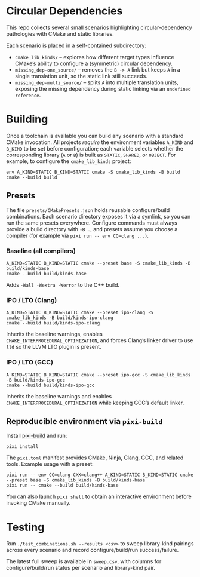 # Circular Dependencies

This repo collects several small scenarios highlighting circular-dependency pathologies with CMake
and static libraries.

Each scenario is placed in a self-contained subdirectory:

- `cmake_lib_kinds/` – explores how different target types influence CMake’s
  ability to configure a (symmetric) circular dependency.
- `missing_dep-one_source/` – removes the `B -> A` link but keeps `A` in a single translation
  unit, so the static link still succeeds.
- `missing_dep-multi_source/` – splits `A` into multiple translation units, exposing the missing
  dependency during static linking via an `undefined reference`.

# Building

Once a toolchain is available you can build any scenario with a standard CMake invocation. All
projects *require* the environment variables `A_KIND` and `B_KIND` to be set before configuration;
each variable selects whether the corresponding library (`A` or `B`) is built as `STATIC`, `SHARED`,
or `OBJECT`. For example, to configure the `cmake_lib_kinds` project:

```
env A_KIND=STATIC B_KIND=STATIC cmake -S cmake_lib_kinds -B build
cmake --build build
```

## Presets

The file `presets/CMakePresets.json` holds reusable configure/build combinations. Each scenario
directory exposes it via a symlink, so you can run the same presets everywhere. Configure commands
must always provide a build directory with `-B …`, and presets assume you choose a compiler (for
example via `pixi run -- env CC=clang ...`).

### Baseline (all compilers)

````text
A_KIND=STATIC B_KIND=STATIC cmake --preset base -S cmake_lib_kinds -B build/kinds-base
cmake --build build/kinds-base
````
Adds `-Wall -Wextra -Werror` to the C++ build.

### IPO / LTO (Clang)

````text
A_KIND=STATIC B_KIND=STATIC cmake --preset ipo-clang -S cmake_lib_kinds -B build/kinds-ipo-clang
cmake --build build/kinds-ipo-clang
````
Inherits the baseline warnings, enables `CMAKE_INTERPROCEDURAL_OPTIMIZATION`, and forces Clang’s
linker driver to use `lld` so the LLVM LTO plugin is present.

### IPO / LTO (GCC)

````text
A_KIND=STATIC B_KIND=STATIC cmake --preset ipo-gcc -S cmake_lib_kinds -B build/kinds-ipo-gcc
cmake --build build/kinds-ipo-gcc
````
Inherits the baseline warnings and enables `CMAKE_INTERPROCEDURAL_OPTIMIZATION` while keeping GCC’s
default linker.

## Reproducible environment via `pixi-build`

Install [pixi-build](https://pixi.sh/latest/installation/) and run:

```
pixi install
```

The `pixi.toml` manifest provides CMake, Ninja, Clang, GCC, and related tools. Example usage with a
preset:

```
pixi run -- env CC=clang CXX=clang++ A_KIND=STATIC B_KIND=STATIC cmake --preset base -S cmake_lib_kinds -B build/kinds-base
pixi run -- cmake --build build/kinds-base
```

You can also launch `pixi shell` to obtain an interactive environment before invoking CMake
manually.

# Testing

Run `./test_combinations.sh --results <csv>` to sweep library-kind pairings across every scenario and record configure/build/run success/failure.

The latest full sweep is available in `sweep.csv`, with columns for configure/build/run status per scenario and library-kind pair.
